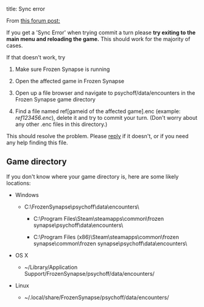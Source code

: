title: Sync error

From [this forum post:](http://forums.mode7games.com/viewtopic.php?f=21&amp;t=4488)

If you get a 'Sync Error' when trying commit a turn please **try exiting to the main menu and reloading the game.** This should work for the majority of cases.

If that doesn't work, try 

1.  Make sure Frozen Synapse is running

2.  Open the affected game in Frozen Synapse

3.  Open up a file browser and navigate to psychoff/data/encounters in the Frozen Synapse game directory

4.  Find a file named ref[gameid of the affected game].enc (example: _ref123456.enc_), delete it and try to commit your turn. (Don't worry about any other .enc files in this directory.)

This should resolve the problem. Please [reply](http://forums.mode7games.com/viewtopic.php?f=21&amp;t=4488) if it doesn't, or if you need any help finding this file.

## <span class="mw-headline" id="Game_directory"> Game directory </span>

If you don't know where your game directory is, here are some likely locations:

*   Windows

    *   C:\FrozenSynapse\psychoff\data\encounters\

        *   C:\Program Files\Steam\steamapps\common\frozen synapse\psychoff\data\encounters\

        *   C:\Program Files (x86)\Steam\steamapps\common\frozen synapse\common\frozen synapse\psychoff\data\encounters\

*   OS X

    *   ~/Library/Application Support/FrozenSynapse/psychoff/data/encounters/

*   Linux

    *   ~/.local/share/FrozenSynapse/psychoff/data/encounters/

<!-- 
NewPP limit report
Preprocessor node count: 3/1000000
Post‐expand include size: 0/2097152 bytes
Template argument size: 0/2097152 bytes
Expensive parser function count: 0/100
-->

<!-- Saved in parser cache with key fs_error420_com:pcache:idhash:297-0!*!*!*!*!*!* and timestamp 20140723015121 -->